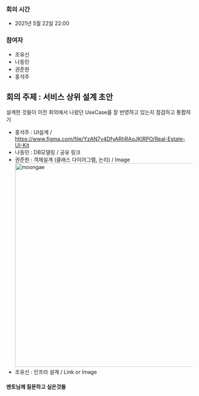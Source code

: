 ### 회의 시간
- 2021년 5월 22일 22:00

### 참여자
- 조유신
- 나동민
- 권준원
- 홍석주

## 회의 주제 : 서비스 상위 설계 초안
설계한 것들이 이전 회의에서 나왔던 UseCase를 잘 반영하고 있는지 점검하고 통합하기
- 홍석주 : UI설계 / https://www.figma.com/file/YzAN7v4DfyARhRAoJKlRPO/Real-Estate-UI-Kit 
- 나동민 : DB모델링 / 공유 링크 
- 권준원 : 객체설계 (클래스 다이어그램, 논리) / Image  
  <img alt="moongae" src="https://user-images.githubusercontent.com/59433441/119216239-9a24bd00-bb0d-11eb-8f8f-39b344bc39ff.jpg" width="550" height="550"/>
- 조유신 : 인프라 설계 / Link or Image 

#### 멘토님께 질문하고 싶은것들




